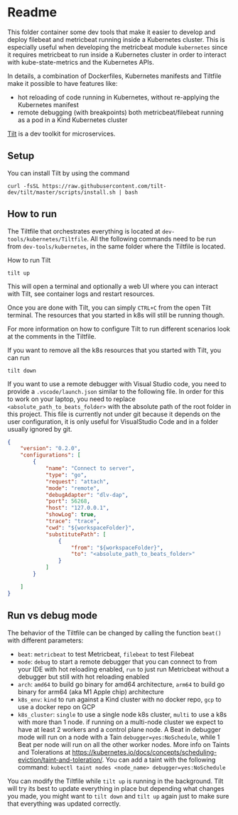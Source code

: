 # Readme

This folder container some dev tools that make it easier to develop and deploy filebeat and metricbeat running inside a Kubernetes cluster. This is especially useful when developing the metricbeat module `kubernetes` since it requires metricbeat to run inside a Kubernetes cluster in order to interact with kube-state-metrics and the Kubernetes APIs.

In details, a combination of Dockerfiles, Kubernetes manifests and Tiltfile make it possible to have features like:
- hot reloading of code running in Kubernetes, without re-applying the Kubernetes manifest
- remote debugging (with breakpoints) both metricbeat/filebeat running as a pod in a Kind Kubernetes cluster

[Tilt](https://tilt.dev/) is a dev toolkit for microservices.


## Setup
You can install Tilt by using the command

```shell
curl -fsSL https://raw.githubusercontent.com/tilt-dev/tilt/master/scripts/install.sh | bash
```


## How to run
The Tiltfile that orchestrates everything is located at `dev-tools/kubernetes/Tiltfile`. All the following commands need to be run from `dev-tools/kubernetes`, in the same folder where the Tiltfile is located.

How to run Tilt

```shell
tilt up
```

This will open a terminal and optionally a web UI where you can interact with Tilt, see container logs and restart resources.

Once you are done with Tilt, you can simply `CTRL+C` from the open Tilt terminal. The resources that you started in k8s will still be running though.

For more information on how to configure Tilt to run different scenarios look at the comments in the Tiltfile.

If you want to remove all the k8s resources that you started with Tilt, you can run

```shell
tilt down
```

If you want to use a remote debugger with Visual Studio code, you need to provide a `.vscode/launch.json` similar to the following file. In order for this to work on your laptop, you need to replace `<absolute_path_to_beats_folder>` with the absolute path of the root folder in this project. This file is currently not under git because it depends on the user configuration, it is only useful for VisualStudio Code and in a folder usually ignored by git.

```json
{
    "version": "0.2.0",
    "configurations": [
        {
            "name": "Connect to server",
            "type": "go",
            "request": "attach",
            "mode": "remote",
            "debugAdapter": "dlv-dap",
            "port": 56268,
            "host": "127.0.0.1",
            "showLog": true,
            "trace": "trace",
            "cwd": "${workspaceFolder}",
            "substitutePath": [
                {
	                "from": "${workspaceFolder}",
                    "to": "<absolute_path_to_beats_folder>"
                }
            ]
        }

    ]
}
```


## Run vs debug mode
The behavior of the Tiltfile can be changed by calling the function `beat()` with different parameters:
- `beat`: `metricbeat` to test Metricbeat, `filebeat` to test Filebeat
- `mode`: `debug` to start a remote debugger that you can connect to from your IDE with hot reloading enabled, `run` to just run Metricbeat without a debugger but still with hot reloading enabled
- `arch`: `amd64` to build go binary for amd64 architecture, `arm64` to build go binary for arm64 (aka M1 Apple chip) architecture
- `k8s_env`: `kind` to run against a Kind cluster with no docker repo, `gcp` to use a docker repo on GCP
- `k8s_cluster`: `single` to use a single node k8s cluster, `multi` to use a k8s with more than 1 node.
      if running on a multi-node cluster we expect to have at least 2 workers and a control plane node.
      A Beat in debugger mode will run on a node with a Tain `debugger=yes:NoSchedule`, while 1 Beat per node will run on all the other worker nodes.
      More info on Taints and Tolerations at https://kubernetes.io/docs/concepts/scheduling-eviction/taint-and-toleration/.
      You can add a taint with the following command:
          `kubectl taint nodes <node_name> debugger=yes:NoSchedule`

You can modify the Tiltfile while `tilt up` is running in the background. Tilt will try its best to update everything in place but depending what changes you made, you might want to `tilt down` and `tilt up` again just to make sure that everything was updated correctly.
